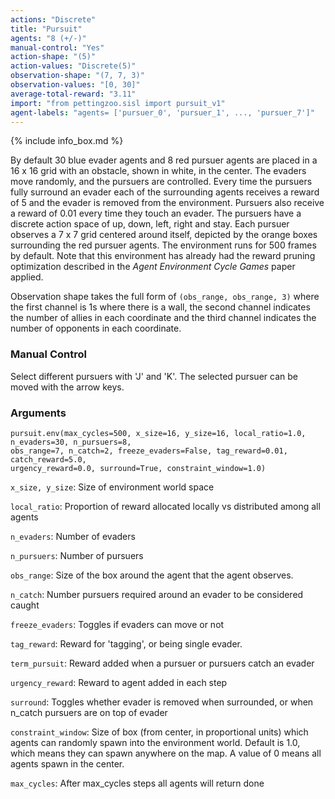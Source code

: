 ```yaml
---
actions: "Discrete"
title: "Pursuit"
agents: "8 (+/-)"
manual-control: "Yes"
action-shape: "(5)"
action-values: "Discrete(5)"
observation-shape: "(7, 7, 3)"
observation-values: "[0, 30]"
average-total-reward: "3.11"
import: "from pettingzoo.sisl import pursuit_v1"
agent-labels: "agents= ['pursuer_0', 'pursuer_1', ..., 'pursuer_7']"
---
```


{% include info_box.md %}



By default 30 blue evader agents and 8 red pursuer agents are placed in a 16 x 16 grid with an obstacle, shown in white, in the center. The evaders move randomly, and the pursuers are controlled. Every time the pursuers fully surround an evader each of the surrounding agents receives a reward of 5 and the evader is removed from the environment. Pursuers also receive a reward of 0.01 every time they touch an evader. The pursuers have a discrete action space of up, down, left, right and stay. Each pursuer observes a 7 x 7 grid centered around itself, depicted by the orange boxes surrounding the red pursuer agents. The environment runs for 500 frames by default.  Note that this environment has already had the reward pruning optimization described in the *Agent Environment Cycle Games* paper applied.

Observation shape takes the full form of `(obs_range, obs_range, 3)` where the first channel is 1s where there is a wall, the second channel indicates the number of allies in each coordinate and the third channel indicates the number of opponents in each coordinate.

### Manual Control

Select different pursuers with 'J' and 'K'. The selected pursuer can be moved with the arrow keys.


### Arguments

```
pursuit.env(max_cycles=500, x_size=16, y_size=16, local_ratio=1.0, n_evaders=30, n_pursuers=8,
obs_range=7, n_catch=2, freeze_evaders=False, tag_reward=0.01, catch_reward=5.0,
urgency_reward=0.0, surround=True, constraint_window=1.0)

```

`x_size, y_size`: Size of environment world space

`local_ratio`: Proportion of reward allocated locally vs distributed among all agents

`n_evaders`:  Number of evaders

`n_pursuers`:  Number of pursuers

`obs_range`:  Size of the box around the agent that the agent observes.

`n_catch`:  Number pursuers required around an evader to be considered caught

`freeze_evaders`:  Toggles if evaders can move or not

`tag_reward`:  Reward for 'tagging', or being single evader.

`term_pursuit`:  Reward added when a pursuer or pursuers catch an evader

`urgency_reward`:  Reward to agent added in each step

`surround`:  Toggles whether evader is removed when surrounded, or when n_catch pursuers are on top of evader

`constraint_window`: Size of box (from center, in proportional units) which agents can randomly spawn into the environment world. Default is 1.0, which means they can spawn anywhere on the map. A value of 0 means all agents spawn in the center.

`max_cycles`:  After max_cycles steps all agents will return done
